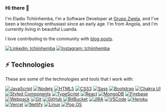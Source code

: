 ### Hi there 👋

I'm Eladio Tchiinhemba,  I'm a Software Developer at [Grupo Zwela](https://grupozwela.com), and I've been a technology enthusiast since an early age. I'm from Angola, and I'm currently living in beautiful Luanda.

I love contributing to the community with [blog posts](https://tchiinhemba.medium.com).

[![Linkedin: tchiinhemba](https://img.shields.io/badge/-Linkedin-blue?style=flat-square&logo=Linkedin&logoColor=white&link=https://www.linkedin.com/in/tchiinhemba/)](https://www.linkedin.com/in/tchiinhemba/)
[![Instagram: tchiinhemba](https://img.shields.io/badge/Instagram-E4405F?style=flat-square&logo=instagram&logoColor=white&link=https://www.instagram.com/tchiinhemba)](https://www.instagram.com/tchiinhemba)

## ⚡ Technologies

These are some of the technologies and tools that I work with:

<a href="https://developer.mozilla.org/en-US/docs/Web/JavaScript">![JavaScript](https://img.shields.io/badge/-JavaScript-black?style=flat-square&logo=javascript)</a>
<a href="https://nodejs.org/en/docs/">![Nodejs](https://img.shields.io/badge/-Nodejs-339933?style=flat-square&logo=Node.js&logoColor=white)</a>
<a href="https://html.spec.whatwg.org/multipage/">![HTML5](https://img.shields.io/badge/-HTML5-E34F26?style=flat-square&logo=html5&logoColor=white)</a>
<a href="https://www.w3.org/Style/CSS/specs.en.html">![CSS3](https://img.shields.io/badge/-CSS3-1572B6?style=flat-square&logo=css3)</a>
<a href="">![Sass](https://img.shields.io/badge/-Sass-CC6699?style=flat-square&logo=sass&logoColor=white)</a>
<a href="">![Bootstrap](https://img.shields.io/badge/-Bootstrap-563D7C?style=flat-square&logo=bootstrap)</a>
<a href="">![Chakra UI](https://img.shields.io/badge/Chakra--UI-319795?style=flat-square&logo=chakra-ui&logoColor=white)</a>
<a href="">![Styled Components](https://img.shields.io/badge/styled--components-DB7093?style=flat-square&logo=styled-components&logoColor=white)</a>
<a href="">![TypeScript](https://img.shields.io/badge/TypeScript-007ACC?style=flat-square&logo=typescript&logoColor=white)</a>
<a href="">![React](https://img.shields.io/badge/React-20232A?style=flat-square&logo=react&logoColor=61DAFB)</a>
<a href="">![MongoDB](https://img.shields.io/badge/-MongoDB-black?style=flat-square&logo=mongodb)</a>
<a href="">![Firebase](https://img.shields.io/badge/Firebase-FFCA28?style=flat-square&logo=firebase&logoColor=white)</a>
<a href="">![Webpack](https://img.shields.io/badge/Webpack-8DD6F9?style=flat-square&logo=Webpack&logoColor=white)</a>
<a href="">![Git](https://img.shields.io/badge/-Git-black?style=flat-square&logo=git)</a>
<a href="">![GitHub](https://img.shields.io/badge/-GitHub-181717?style=flat-square&logo=github)</a>
<a href="">![BitBucket](https://img.shields.io/badge/-BitBucket-darkblue?style=flat-square&logo=bitbucket)</a>
<a href="">![JIRA](https://img.shields.io/badge/-JIRA-0052CC?style=flat-square&logo=jira)</a>
<a href="">![VSCode](https://img.shields.io/badge/-VSCode-007ACC?style=flat-square&logo=visual-studio-code&logoColor=white)</a>
<a href="">![Heroku](https://img.shields.io/badge/Heroku-430098?style=flat-square&logo=heroku&logoColor=white)</a>
<a href="">![Vercel](https://img.shields.io/badge/Vercel-000000?style=flat-square&logo=vercel&logoColor=white)</a>
<a href="">![Netlify](https://img.shields.io/badge/Netlify-00C7B7?style=flat-square&logo=netlify&logoColor=white)</a>
<a href="">![Linux](https://img.shields.io/badge/Linux-FCC624?style=flat-square&logo=linux&logoColor=black)</a>
<a href="">![Pop OS](https://img.shields.io/badge/Pop!_OS-48B9C7?style=flat-square&logo=Pop!_OS&logoColor=white)</a>

